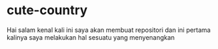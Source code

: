 # cute-country
Hai salam kenal kali ini saya akan membuat repositori dan ini pertama kalinya saya melakukan hal sesuatu yang menyenangkan 
